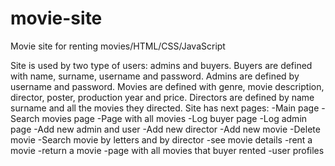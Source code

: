 # movie-site
Movie site for renting movies/HTML/CSS/JavaScript

Site is used by two type of users: admins and buyers. Buyers are defined with name, surname, username and password.
Admins are defined by username and password. 
Movies are defined with genre, movie description, director, poster, production year and price.
Directors are defined by name surname and all the movies they directed.
Site has next pages: 
-Main page
-Search movies page
-Page with all movies
-Log buyer page
-Log admin page
-Add new admin and user
-Add new director
-Add new movie
-Delete movie
-Search movie by letters and by director
-see movie details
-rent a movie
-return a movie
-page with all movies that buyer rented
-user profiles
